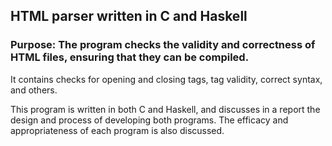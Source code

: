 ## HTML parser written in C and Haskell

### Purpose: The program checks the validity and correctness of HTML files, ensuring that they can be compiled.

It contains checks for opening and closing tags, tag validity, correct syntax, and others.

This program is written in both C and Haskell, and discusses in a report the design and process of developing both programs. 
The efficacy and appropriateness of each program is also discussed. 